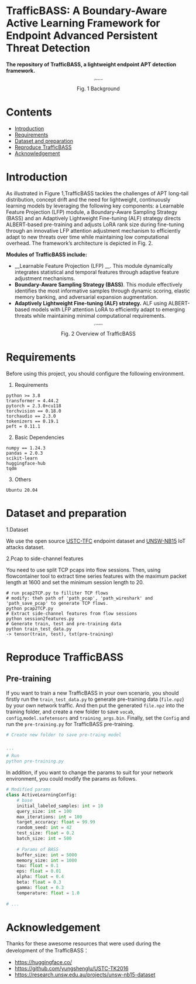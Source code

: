 

# TrafficBASS: A Boundary-Aware Active Learning Framework for Endpoint Advanced Persistent Threat Detection



**The repository of TrafficBASS, a lightweight endpoint APT detection framework.**

<div align="center">
<img src="[https://github.com/AnonymousCodeFiles/TrafficBASS/blob/main/images/Background.png]" alt="Background" style="zoom:25%;" />
</div>  




<p align="center">Fig. 1 Background</p>


# Contents

- [Introduction](#Introduction)
- [Requirements](#Requirements)
- [Dataset and preparation](#Dataset-and-preparation)
- [Reproduce TrafficBASS](#Reproduce-TrafficBASS)
- [Acknowledgement](#Acknowledgement) 

# Introduction  

As illustrated in Figure 1,TrafficBASS tackles the challenges of APT long-tail distribution, concept drift and the need for lightweight, continuously learning models by leveraging the following key components: a Learnable Feature Projection (LFP) module, a Boundary-Aware Sampling Strategy (BASS) and an Adaptively Lightweight Fine-tuning (ALF) strategy directs ALBERT-based pre-training and adjusts LoRA rank size during fine-tuning through an innovative LFP attention adjustment mechanism to efficiently adapt to new threats over time while maintaining low computational overhead. The framework’s architecture is depicted in Fig. 2.

__Modules of TrafficBASS include:__

* __Learnable Feature Projection (LFP) __.
  This module dynamically integrates statistical and temporal features through adaptive feature adjustment mechanisms.
* __Boundary-Aware Sampling Strategy (BASS)__.
  This module effectively identifies the most informative samples through dynamic scoring, elastic memory banking, and adversarial expansion augmentation.
* __Adaptively Lightweight Fine-tuning (ALF) strategy.__
  ALF using ALBERT-based models with LFP attention LoRA to efficiently adapt to emerging threats while maintaining minimal computational requirements.



<div align="center">
<img src="[https://github.com/AnonymousCodeFiles/TrafficBASS/blob/main/images/TrafficBASS.png])" alt="TrafficBASS" style="zoom:25%;" />
</div>  




<p align="center">Fig. 2 Overview of TrafficBASS</p>



# Requirements

Before using this project, you should configure the following environment.  

1. Requirements

```
python >= 3.8
transformer = 4.44.2
pytorch = 2.3.0+cu118 
torchvision == 0.18.0
torchaudio == 2.3.0
tokenizers == 0.19.1
peft = 0.11.1
```

2. Basic Dependencies

```
numpy == 1.24.3
pandas = 2.0.3
scikit-learn
huggingface-hub 
tqdm
```

3. Others

```shell
Ubuntu 20.04
```



# Dataset and preparation

1.Dataset 

We use the open source  [USTC-TFC](https://github.com/yungshenglu/USTC-TK2016 "USTC-TFC")  endpoint dataset and [UNSW-NB15](https://research.unsw.edu.au/projects/unsw-nb15-dataset "UNSW-NB15") IoT attacks dataset.

2.Pcap to side-channel features

You need to use split TCP pcaps into flow sessions. Then, using flowcontainer tool to extract time series features with the maximum packet length at 1600 and set the minimum session length to 20.

```shell
# run pcap2TCP.py to filliter TCP flows
# modify: theh path of 'path_pcap', 'path_wireshark' and 'path_save_pcap' to generate TCP flows.
python pcap2TCP.py
# Extract side-channel features from flow sessions
python session2features.py
# Generate train, test and pre-training data
python train_test_data.py
-> tensor(train, test), txt(pre-training)
```



# Reproduce TrafficBASS

## Pre-training

If you want to train a new TrafficBASS in your own scenario, you should firstly run the `train_test_data.py` to generate pre-training data (`file.npz`) by your own network traffic. And then put the generated `file.npz` into the training folder, and create a new folder to save `vocab`, `config`,`model.safetensors`  and `training_args.bin`. Finally, set the `Config` and run the `pre-training.py` for TrafficBASS pre-training.

```python
# Create new folder to save pre-traing model


'''
# Run
python pre-training.py

```

In addition, if you want to change the params to suit for your network environment, you could modify the params as follows.

```python
# Modified params
class ActiveLearningConfig:
    # base
    initial_labeled_samples: int = 10
    query_size: int = 100
    max_iterations: int = 100
    target_accuracy: float = 99.99
    random_seed: int = 42
    test_size: float = 0.2
    batch_size: int = 500
    
    # Params of BASS
    buffer_size: int = 5000
    memory_size: int = 1000
    tau: float = 0.1
    eps: float = 0.01
    alpha: float = 0.4
    beta: float = 0.3
    gamma: float = 0.3
    temperature: float = 1.0
    
# ...
```





# Acknowledgement

Thanks for these awesome resources that were used during the development of the TrafficBASS：  

* https://huggingface.co/
* https://github.com/yungshenglu/USTC-TK2016
* https://research.unsw.edu.au/projects/unsw-nb15-dataset
